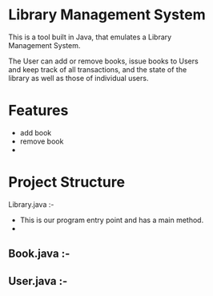 # Library Management System
 
This is a tool built in Java, that emulates a Library <br>
Management System. <br>

The User can add or remove books, issue books to Users <br>
and keep track of all transactions, and the state of the <br>
library as well as those of individual users.

# Features 

- add book <br>
- remove book <br>
- 

# Project Structure

Library.java :-
- This is our program entry point and has a main method. <br>
- 

Book.java :-
- 

User.java :-
- 